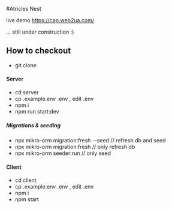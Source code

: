 #Atricles Nest

live demo https://cap.web2ua.com/

... still under construction :)

## How to checkout
- git clone

#### Server
- cd server
- cp .example.env .env , edit .env
- npm i
- npm run start:dev

##### Migrations & seeding
- npx mikro-orm migration:fresh --seed // refresh db and seed
- npx mikro-orm migration:fresh // only refresh db
- npx mikro-orm seeder:run // only seed 

#### Client
- cd client
- cp .example.env .env , edit .env
- npm i
- npm start



